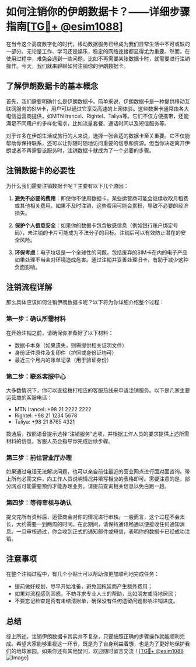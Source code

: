 # 如何注销你的伊朗数据卡？——详细步骤指南[[TG💪+ @esim1088](https://t.me/s/esim1088)]

在当今这个高度数字化的时代，移动数据服务已经成为我们日常生活中不可或缺的一部分。无论是工作、学习还是娱乐，稳定的网络连接都显得尤为重要。然而，在使用过程中，难免会遇到一些问题，比如不再需要某张数据卡时，就需要进行注销操作。今天，我们就来聊聊如何注销你的伊朗数据卡。

## 了解伊朗数据卡的基本概念

首先，我们需要明确什么是伊朗数据卡。简单来说，伊朗数据卡是一种提供移动互联网服务的SIM卡，用户可以通过它享受高速的上网体验。这些数据卡通常由各大电信运营商提供，如MTN Irancel、Rightel、Taliya等。它们不仅方便携带，还能满足不同用户的多样化需求，比如流量套餐、通话时间以及短信服务等。

对于许多在伊朗生活或旅行的人来说，选择一张合适的数据卡至关重要。它不仅能帮助你保持联系，还可以让你随时随地访问重要的信息和资源。但当你决定离开伊朗或者不再需要该服务时，注销数据卡就成为了一个必要的步骤。

## 注销数据卡的必要性

为什么我们需要注销数据卡呢？主要有以下几个原因：

1. **避免不必要的费用**：即使你不使用数据卡，某些运营商可能会继续收取月租费或其他相关费用。如果不及时注销，这些费用可能会累积，导致不必要的经济损失。
   
2. **保护个人信息安全**：如果你的数据卡包含敏感信息（例如银行账户绑定号码），未注销的卡片可能成为不法分子的目标。注销后可以有效防止潜在的安全风险。

3. **环保考虑**：电子垃圾是一个全球性的问题，包括废弃的SIM卡在内的电子产品如果处理不当会对环境造成危害。通过注销并妥善处理旧卡，有助于减少这种负面影响。

## 注销流程详解

那么具体应该如何注销伊朗数据卡呢？以下将为你详细介绍整个过程：

### 第一步：确认所需材料

在开始注销之前，请确保你准备好了以下材料：
- 数据卡本身（如果遗失，则需提供相关证明文件）
- 身份证件原件及复印件（护照或身份证均可）
- 最近三个月内的账单记录（用于验证身份）

### 第二步：联系客服中心

大多数情况下，你可以直接拨打相应的客服热线来申请注销服务。以下是几家主要运营商的客服电话：
- MTN Irancel: +98 21 2222 2222
- Rightel: +98 21 1234 5678
- Taliya: +98 21 8765 4321

拨通后，按照语音提示选择“注销服务”选项，并根据工作人员的要求提供上述所需材料的信息。客服人员会指导你完成后续步骤。

### 第三步：前往营业厅办理

如果通过电话无法解决问题，也可以亲自前往最近的营业网点进行面对面咨询。带上所有必需文件，向工作人员说明情况并填写相应的表格即可。需要注意的是，部分网点可能需要预约才能办理业务，请提前查询相关信息以免白跑一趟。

### 第四步：等待审核与确认

提交完所有资料后，运营商会对你的情况进行审核。一般而言，这个过程不会太长，大约需要一到两周的时间。在此期间，请保持通讯畅通以便接收任何通知消息。一旦审核通过，你会收到正式的通知邮件或短信，表明你的数据卡已经成功注销。

## 注意事项

在整个注销过程中，有几个小贴士可以帮助你更加顺利地完成任务：
- 提前做好规划，尽早开始准备，避免因拖延而产生额外费用；
- 如果对流程感到困惑，不妨寻求专业人士的帮助，比如朋友或当地居民；
- 不要忘记检查是否有未结清账单，确保没有任何遗留问题影响注销进度。

## 总结

综上所述，注销伊朗数据卡其实并不复杂，只要按照正确的步骤操作就能顺利完成。希望大家能够重视这一环节，既是为了自身利益着想，也是为了更好地保护我们的地球家园。如果你还有其他疑问，欢迎随时留言交流！[[TG💪+ @esim1088](https://t.me/s/esim1088) ![Image](https://i.postimg.cc/4NQfJmqS/Snipaste-2025-05-13-00-14-12.png)]